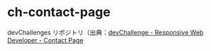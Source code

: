 # ch-contact-page
devChallenges リポジトリ（出典：[devChallenge - Responsive Web Developer - Contact Page](https://devchallenges.io/challenge/31)
